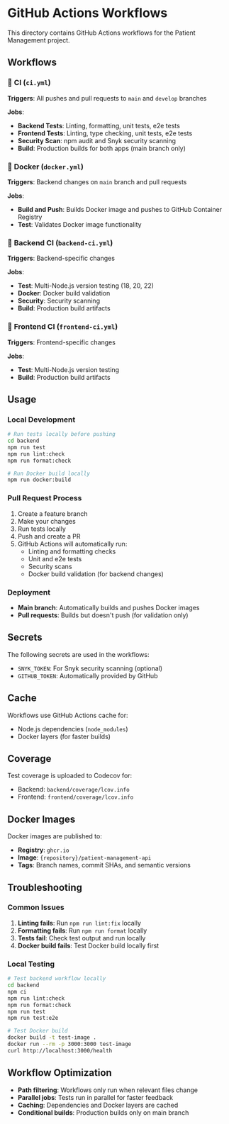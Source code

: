 # GitHub Actions Workflows

This directory contains GitHub Actions workflows for the Patient Management project.

## Workflows

### 🔄 **CI** (`ci.yml`)
**Triggers**: All pushes and pull requests to `main` and `develop` branches

**Jobs**:
- **Backend Tests**: Linting, formatting, unit tests, e2e tests
- **Frontend Tests**: Linting, type checking, unit tests, e2e tests
- **Security Scan**: npm audit and Snyk security scanning
- **Build**: Production builds for both apps (main branch only)

### 🐳 **Docker** (`docker.yml`)
**Triggers**: Backend changes on `main` branch and pull requests

**Jobs**:
- **Build and Push**: Builds Docker image and pushes to GitHub Container Registry
- **Test**: Validates Docker image functionality

### 🔧 **Backend CI** (`backend-ci.yml`)
**Triggers**: Backend-specific changes

**Jobs**:
- **Test**: Multi-Node.js version testing (18, 20, 22)
- **Docker**: Docker build validation
- **Security**: Security scanning
- **Build**: Production build artifacts

### 🎨 **Frontend CI** (`frontend-ci.yml`)
**Triggers**: Frontend-specific changes

**Jobs**:
- **Test**: Multi-Node.js version testing
- **Build**: Production build artifacts

## Usage

### Local Development
```bash
# Run tests locally before pushing
cd backend
npm run test
npm run lint:check
npm run format:check

# Run Docker build locally
npm run docker:build
```

### Pull Request Process
1. Create a feature branch
2. Make your changes
3. Run tests locally
4. Push and create a PR
5. GitHub Actions will automatically run:
   - Linting and formatting checks
   - Unit and e2e tests
   - Security scans
   - Docker build validation (for backend changes)

### Deployment
- **Main branch**: Automatically builds and pushes Docker images
- **Pull requests**: Builds but doesn't push (for validation only)

## Secrets

The following secrets are used in the workflows:

- `SNYK_TOKEN`: For Snyk security scanning (optional)
- `GITHUB_TOKEN`: Automatically provided by GitHub

## Cache

Workflows use GitHub Actions cache for:
- Node.js dependencies (`node_modules`)
- Docker layers (for faster builds)

## Coverage

Test coverage is uploaded to Codecov for:
- Backend: `backend/coverage/lcov.info`
- Frontend: `frontend/coverage/lcov.info`

## Docker Images

Docker images are published to:
- **Registry**: `ghcr.io`
- **Image**: `{repository}/patient-management-api`
- **Tags**: Branch names, commit SHAs, and semantic versions

## Troubleshooting

### Common Issues

1. **Linting fails**: Run `npm run lint:fix` locally
2. **Formatting fails**: Run `npm run format` locally
3. **Tests fail**: Check test output and run locally
4. **Docker build fails**: Test Docker build locally first

### Local Testing

```bash
# Test backend workflow locally
cd backend
npm ci
npm run lint:check
npm run format:check
npm run test
npm run test:e2e

# Test Docker build
docker build -t test-image .
docker run --rm -p 3000:3000 test-image
curl http://localhost:3000/health
```

## Workflow Optimization

- **Path filtering**: Workflows only run when relevant files change
- **Parallel jobs**: Tests run in parallel for faster feedback
- **Caching**: Dependencies and Docker layers are cached
- **Conditional builds**: Production builds only on main branch 